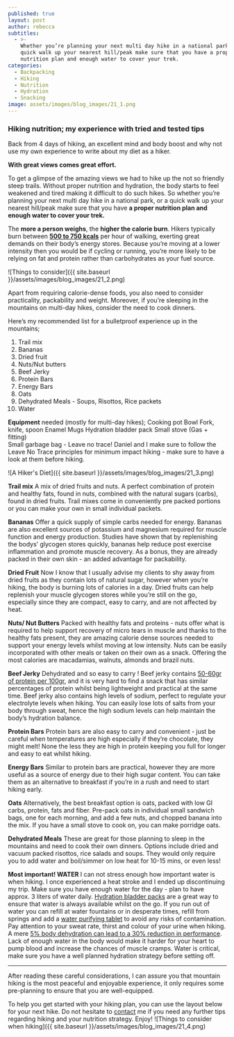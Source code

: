 ```yaml
---
published: true
layout: post
author: rebecca
subtitles:
  - >-
    Whether you’re planning your next multi day hike in a national park, or a
    quick walk up your nearest hill/peak make sure that you have a proper
    nutrition plan and enough water to cover your trek. 
categories:
  - Backpacking
  - Hiking
  - Nutrition
  - Hydration
  - Snacking
image: assets/images/blog_images/21_1.png
---
```

### Hiking nutrition; my experience with tried and tested tips

Back from 4 days of hiking, an excellent mind and body boost and why not use my own experience to write about my diet as a hiker.

**With great views comes great effort.**

To get a glimpse of the amazing views we had to hike up the not so friendly steep trails. Without proper nutrition and hydration, the body starts to feel weakened and tired making it difficult to do such hikes. 
So whether you’re planning your next multi day hike in a national park, or a quick walk up your nearest hill/peak make sure that you have **a proper nutrition plan and enough water to cover your trek.** 

The **more a person weighs**, the **higher the calorie burn**. Hikers typically burn between [**500 to 750 kcals**](https://cdn-links.lww.com/permalink/mss/a/mss_43_8_2011_06_13_ainsworth_202093_sdc1.pdf) per hour of walking, exerting great demands on their body’s energy stores. Because you’re moving at a lower intensity then you would be if cycling or running, you’re more likely to be relying on fat and protein rather than carbohydrates as your fuel source. 

 ![Things to consider]({{ site.baseurl }}/assets/images/blog_images/21_2.png)

Apart from requiring calorie-dense foods, you also need to consider practicality, packability and weight. Moreover, if you’re sleeping in the mountains on multi-day hikes, consider the need to cook dinners. 

Here’s my recommended list for a bulletproof experience up in the mountains;
1. Trail mix 
2. Bananas
3. Dried fruit
4. Nuts/Nut butters
5. Beef Jerky 
6. Protein Bars 
7. Energy Bars 
8. Oats
9. Dehydrated Meals  - Soups, Risottos, Rice packets
10. Water

**Equipment** needed (mostly for multi-day hikes);
Cooking pot 
Bowl
Fork, knife, spoon
Enamel Mugs 
Hydration bladder pack 
Small stove (Gas + fitting)  
Small garbage bag - Leave no trace! Daniel and I make sure to follow the Leave No Trace principles for minimum impact hiking - make sure to have a look at them before hiking. 

![A Hiker's Diet]({{ site.baseurl }}/assets/images/blog_images/21_3.png)

**Trail mix** 
A mix of dried fruits and nuts.
A perfect combination of protein and healthy fats, found in nuts, combined with the natural sugars (carbs), found in dried fruits. Trail mixes come in conveniently pre packed portions or you can make your own in small individual packets. 

**Bananas**
Offer a quick supply of simple carbs needed for energy. Bananas are also excellent sources of potassium and magnesium required for muscle function and energy production. Studies have shown that by replenishing the bodys’ glycogen stores quickly, bananas help reduce post exercise inflammation and promote muscle recovery. As a bonus, they are already packed in their own skin - an added advantage for packability. 

**Dried Fruit**
Now I know that I usually advise my clients to shy away from dried fruits as they contain lots of natural sugar, however when you’re hiking, the body is burning lots of calories in a day. Dried fruits can help replenish your muscle glycogen stores while you’re still on the go, especially since they are compact, easy to carry, and are not affected by heat.

**Nuts/ Nut Butters**
Packed with healthy fats and proteins - nuts offer what is required to help support recovery of micro tears in muscle and thanks to the healthy fats present, they are amazing calorie dense sources needed to support your energy levels whilst moving at low intensity. Nuts can be easily incorporated with other meals or taken on their own as a snack. Offering the most calories are macadamias, walnuts, almonds and brazil nuts. 

**Beef Jerky** 
Dehydrated and so easy to carry ! Beef jerky contains [50-60gr of protein per 100gr](https://www.myfitnesspal.com/nutrition-facts-calories/beef-jerky),  and it is very hard to find a snack that has similar percentages of protein whilst being lightweight and practical at the same time. Beef jerky also contains high levels of sodium, perfect to regulate your electrolyte levels when hiking. You can easily lose lots of salts from your body through sweat, hence the high sodium levels can help maintain the body’s hydration balance. 

**Protein Bars** 
Protein bars are also easy to carry and convenient - just be careful when temperatures are high especially if they’re chocolate, they might melt! None the less they are high in protein keeping you full for longer and easy to eat whilst hiking. 

**Energy Bars** 
Similar to protein bars are practical, however they are more useful as a source of energy due to their high sugar content. You can take them as an alternative to breakfast if you’re in a rush and need to start hiking early. 

**Oats**
Alternatively, the best breakfast option is oats, packed with low GI carbs, protein, fats and fiber. Pre-pack oats in individual small sandwich bags, one for each morning, and add a few nuts, and chopped banana into the mix. If you have a small stove to cook on, you can make porridge oats. 

**Dehydrated Meals**
These are great for those planning to sleep in the mountains and need to cook their own dinners. Options include dried and vacuum packed risottos, rice salads and soups. They would only require you to add water and boil/simmer on low heat for 10-15 mins, or even less! 

**Most important! 
WATER**
I can not stress enough how important water is when hiking. I once experienced a heat stroke and I ended up discontinuing my trip. Make sure you have enough water for the day - plan to have approx. 3 liters of water daily. [Hydration bladder packs](https://www.sciencedirect.com/science/article/abs/pii/S1080603218301467) are a great way to ensure that water is always available whilst on the go. If you run out of water you can refill at water fountains or in desperate times, refill from springs and add a [water purifying tablet](https://www.livestrong.com/article/169622-how-water-purification-tablets-work/) to avoid any risks of contamination. Pay attention to your sweat rate, thirst and colour of your urine when hiking. A mere [5% body dehydration can lead to a 30% reduction in performance](https://sportscardiologybc.org/the-effects-of-hydration-on-athletic-performance/). Lack of enough water in the body would make it harder for your heart to pump blood and increase the chances of muscle cramps. Water is critical, make sure you have a well planned hydration strategy before setting off. 

***********************************************************************************************************

After reading these careful considerations, I can assure you that mountain hiking is the most peaceful and enjoyable experience, it only requires some pre-planning to ensure that you are well-equipped. 

To help you get started with your hiking plan, you can use the layout below for your next hike. Do not hesitate to [contact](/contact) me if you need any further tips regarding hiking and your nutrition strategy. Enjoy! 
![Things to consider when hiking]({{ site.baseurl }}/assets/images/blog_images/21_4.png)

